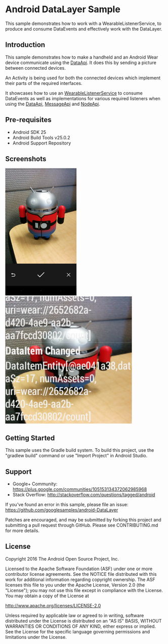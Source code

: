 
Android DataLayer Sample
===================================

This sample demonstrates how to work with a WearableListenerService,
to produce and consume DataEvents and effectively work with the DataLayer.

Introduction
------------

This sample demonstrates how to make a handheld and an Android Wear device communicate
using the [DataApi][2].
It does this by sending a picture between connected devices.

An Activity is being used for both the connected devices which implement their parts of
the required interfaces.

It showcases how to use an [WearableListenerService][1] to consume DataEvents
as well as implementations for various required listeners when using the [DataApi][2],
[MessageApi][3] and [NodeApi][4].

[1]: https://developer.android.com/reference/com/google/android/gms/wearable/WearableListenerService.html
[2]: https://developer.android.com/reference/com/google/android/gms/wearable/DataApi.html
[3]: https://developer.android.com/reference/com/google/android/gms/wearable/MessageApi.html
[4]: https://developer.android.com/reference/com/google/android/gms/wearable/NodeApi.html

Pre-requisites
--------------

- Android SDK 25
- Android Build Tools v25.0.2
- Android Support Repository

Screenshots
-------------

<img src="screenshots/phone_image.png" height="400" alt="Screenshot"/> <img src="screenshots/wearable_background_image.png" height="400" alt="Screenshot"/> 

Getting Started
---------------

This sample uses the Gradle build system. To build this project, use the
"gradlew build" command or use "Import Project" in Android Studio.

Support
-------

- Google+ Community: https://plus.google.com/communities/105153134372062985968
- Stack Overflow: http://stackoverflow.com/questions/tagged/android

If you've found an error in this sample, please file an issue:
https://github.com/googlesamples/android-DataLayer

Patches are encouraged, and may be submitted by forking this project and
submitting a pull request through GitHub. Please see CONTRIBUTING.md for more details.

License
-------

Copyright 2016 The Android Open Source Project, Inc.

Licensed to the Apache Software Foundation (ASF) under one or more contributor
license agreements.  See the NOTICE file distributed with this work for
additional information regarding copyright ownership.  The ASF licenses this
file to you under the Apache License, Version 2.0 (the "License"); you may not
use this file except in compliance with the License.  You may obtain a copy of
the License at

http://www.apache.org/licenses/LICENSE-2.0

Unless required by applicable law or agreed to in writing, software
distributed under the License is distributed on an "AS IS" BASIS, WITHOUT
WARRANTIES OR CONDITIONS OF ANY KIND, either express or implied.  See the
License for the specific language governing permissions and limitations under
the License.
